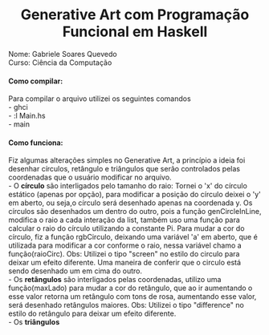 <h1 align="center"> Generative Art com Programação Funcional em Haskell</h1>
Nome: Gabriele Soares Quevedo <br/>
Curso: Ciência da Computação <br/>

<h4> Como compilar: </h4>
Para compilar o arquivo utilizei os seguintes comandos <br/>
      - ghci <br/>
      - :l Main.hs <br/>
      - main <br/>
 
<h4>Como funciona: </h4>
Fiz algumas alterações simples no Generative Art, a princípio a ideia foi desenhar círculos, retângulo e triângulos que serão controlados pelas coordenadas que o usuário modificar no arquivo.</br>
- O <b>círculo</b> são interligados pelo tamanho do raio: Tornei o 'x' do círculo estático (apenas por opção), para modificar a posição do círculo deixei o 'y' em aberto, ou seja,o círculo será desenhado apenas na coordenada y. Os círculos são desenhados um dentro do outro, pois a função genCircleInLine, modifica o raio a cada interação da list, também uso uma função para calcular o raio do círculo utilizando a constante Pi. Para mudar a cor do círculo, fiz a função rgbCirculo, deixando uma variável 'a' em aberto, que é utilizada para modificar a cor conforme o raio, nessa variável chamo a função(raioCirc). Obs: Utilizei o tipo "screen" no estilo do circulo para deixar um efeito diferente. Uma maneira de conferir que o circulo está sendo desenhado um em cima do outro.</br>
- Os <b>retângulos</b> são interligados pelas coordenadas, utilizo uma função(maxLado) para mudar a cor do retângulo, que ao ir aumentando o esse valor retorna um retângulo com tons de rosa, aumentando esse valor, será desenhado retângulos maiores. Obs: Utilizei o tipo "difference" no estilo do retângulo para deixar um efeito diferente. </br>
- Os <b>triângulos</b> 
   <img scr="/t1.svg" width="400" heigth="400"/>

